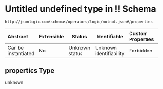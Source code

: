 # Untitled undefined type in !! Schema

```txt
http://jsonlogic.com/schemas/operators/logic/notnot.json#/properties
```




| Abstract            | Extensible | Status         | Identifiable            | Custom Properties | Additional Properties | Access Restrictions | Defined In                                                          |
| :------------------ | ---------- | -------------- | ----------------------- | :---------------- | --------------------- | ------------------- | ------------------------------------------------------------------- |
| Can be instantiated | No         | Unknown status | Unknown identifiability | Forbidden         | Allowed               | none                | [notnot.json\*](operators/logic/notnot.json "open original schema") |

## properties Type

unknown
